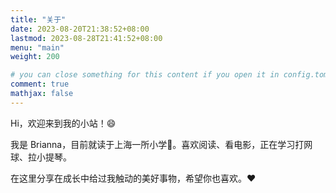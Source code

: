 ```yaml
---
title: "关于"
date: 2023-08-20T21:38:52+08:00
lastmod: 2023-08-28T21:41:52+08:00
menu: "main"
weight: 200

# you can close something for this content if you open it in config.toml.
comment: true
mathjax: false
---
```


Hi，欢迎来到我的小站！:smile:

我是 Brianna，目前就读于上海一所小学:school:。喜欢阅读、看电影，正在学习打网球、拉小提琴。

在这里分享在成长中给过我触动的美好事物，希望你也喜欢。:heart:
